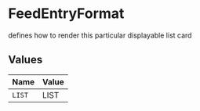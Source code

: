 # FeedEntryFormat

defines how to render this particular displayable list card


## Values

| Name   | Value  |
| ------ | ------ |
| `LIST` | LIST   |
